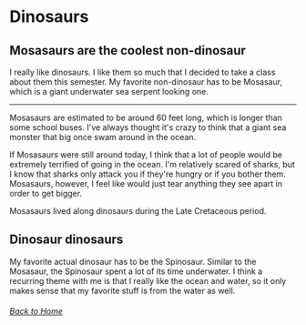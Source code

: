 # Dinosaurs
## Mosasaurs are the coolest non-dinosaur

I really like dinosaurs. I like them so much that I decided to take a class about them this semester. My favorite non-dinosaur has to be Mosasaur, which is a giant underwater sea serpent looking one. 

---

Mosasaurs are estimated to be around 60 feet long, which is longer than some school buses. I've always thought it's crazy to think that a giant sea monster that big once swam around in the ocean.

If Mosasaurs were still around today, I think that a lot of people would be extremely terrified of going in the ocean. I'm relatively scared of sharks, but I know that sharks only attack you if they're hungry or if you bother them. Mosasaurs, however, I feel like would just tear anything they see apart in order to get bigger. 

Mosasaurs lived along dinosaurs during the Late Cretaceous period.

## Dinosaur dinosaurs

My favorite actual dinosaur has to be the Spinosaur. Similar to the Mosasaur, the Spinosaur spent a lot of its time underwater. I think a recurring theme with me is that I really like the ocean and water, so it only makes sense that my favorite stuff is from the water as well. 


###### [Back to Home](README.md)
